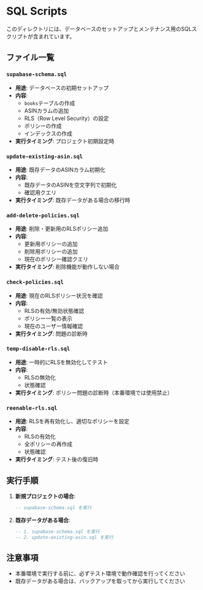 # SQL Scripts

このディレクトリには、データベースのセットアップとメンテナンス用のSQLスクリプトが含まれています。

## ファイル一覧

### `supabase-schema.sql`
- **用途**: データベースの初期セットアップ
- **内容**: 
  - `books`テーブルの作成
  - ASINカラムの追加
  - RLS（Row Level Security）の設定
  - ポリシーの作成
  - インデックスの作成
- **実行タイミング**: プロジェクト初期設定時

### `update-existing-asin.sql`
- **用途**: 既存データのASINカラム初期化
- **内容**:
  - 既存データのASINを空文字列で初期化
  - 確認用クエリ
- **実行タイミング**: 既存データがある場合の移行時

### `add-delete-policies.sql`
- **用途**: 削除・更新用のRLSポリシー追加
- **内容**:
  - 更新用ポリシーの追加
  - 削除用ポリシーの追加
  - 現在のポリシー確認クエリ
- **実行タイミング**: 削除機能が動作しない場合

### `check-policies.sql`
- **用途**: 現在のRLSポリシー状況を確認
- **内容**:
  - RLSの有効/無効状態確認
  - ポリシー一覧の表示
  - 現在のユーザー情報確認
- **実行タイミング**: 問題の診断時

### `temp-disable-rls.sql`
- **用途**: 一時的にRLSを無効化してテスト
- **内容**:
  - RLSの無効化
  - 状態確認
- **実行タイミング**: ポリシー問題の診断時（本番環境では使用禁止）

### `reenable-rls.sql`
- **用途**: RLSを再有効化し、適切なポリシーを設定
- **内容**:
  - RLSの有効化
  - 全ポリシーの再作成
  - 状態確認
- **実行タイミング**: テスト後の復旧時

## 実行手順

1. **新規プロジェクトの場合**:
   ```sql
   -- supabase-schema.sql を実行
   ```

2. **既存データがある場合**:
   ```sql
   -- 1. supabase-schema.sql を実行
   -- 2. update-existing-asin.sql を実行
   ```

## 注意事項

- 本番環境で実行する前に、必ずテスト環境で動作確認を行ってください
- 既存データがある場合は、バックアップを取ってから実行してください
